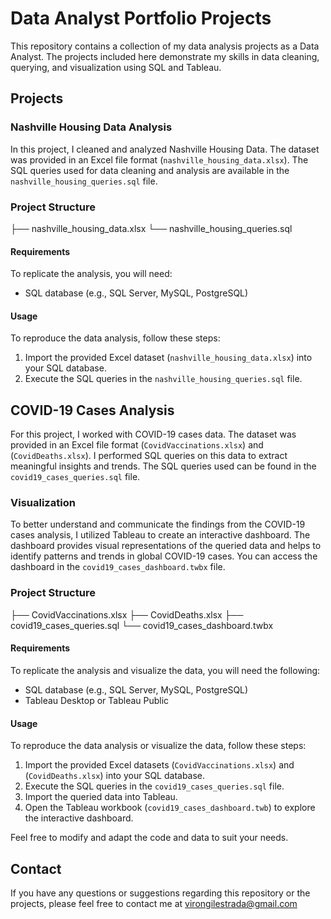 # Data Analyst Portfolio Projects

This repository contains a collection of my data analysis projects as a Data Analyst. The projects included here demonstrate my skills in data cleaning, querying, and visualization using SQL and Tableau.

## Projects

### Nashville Housing Data Analysis

In this project, I cleaned and analyzed Nashville Housing Data. The dataset was provided in an Excel file format (`nashville_housing_data.xlsx`). The SQL queries used for data cleaning and analysis are available in the `nashville_housing_queries.sql` file.

### Project Structure
├── nashville_housing_data.xlsx
└── nashville_housing_queries.sql

#### Requirements

To replicate the analysis, you will need:

- SQL database (e.g., SQL Server, MySQL, PostgreSQL)

#### Usage

To reproduce the data analysis, follow these steps:

1. Import the provided Excel dataset (`nashville_housing_data.xlsx`) into your SQL database.
2. Execute the SQL queries in the `nashville_housing_queries.sql` file.

## COVID-19 Cases Analysis

For this project, I worked with COVID-19 cases data. The dataset was provided in an Excel file format (`CovidVaccinations.xlsx`) and (`CovidDeaths.xlsx`). I performed SQL queries on this data to extract meaningful insights and trends. The SQL queries used can be found in the `covid19_cases_queries.sql` file.

### Visualization

To better understand and communicate the findings from the COVID-19 cases analysis, I utilized Tableau to create an interactive dashboard. The dashboard provides visual representations of the queried data and helps to identify patterns and trends in global COVID-19 cases. You can access the dashboard in the `covid19_cases_dashboard.twbx` file.

### Project Structure
├── CovidVaccinations.xlsx
├── CovidDeaths.xlsx
├── covid19_cases_queries.sql
└── covid19_cases_dashboard.twbx

#### Requirements

To replicate the analysis and visualize the data, you will need the following:

- SQL database (e.g., SQL Server, MySQL, PostgreSQL)
- Tableau Desktop or Tableau Public

#### Usage

To reproduce the data analysis or visualize the data, follow these steps:

1. Import the provided Excel datasets (`CovidVaccinations.xlsx`) and (`CovidDeaths.xlsx`) into your SQL database.
2. Execute the SQL queries in the `covid19_cases_queries.sql` file.
3. Import the queried data into Tableau.
4. Open the Tableau workbook (`covid19_cases_dashboard.twb`) to explore the interactive dashboard.

Feel free to modify and adapt the code and data to suit your needs.

## Contact

If you have any questions or suggestions regarding this repository or the projects, please feel free to contact me at virongilestrada@gmail.com
